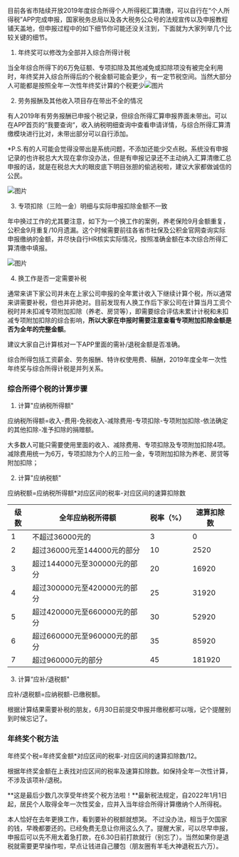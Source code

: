 目前各省市陆续开放2019年度综合所得个人所得税汇算清缴，可以自行在“个人所得税”APP完成申报，国家税务总局以及各大税务公众号的法规宣传以及申报教程铺天盖地，但申报过程中的如下细节你可能还没关注到，下面就为大家列举几个比较关键的细节。



1. 年终奖可以修改为全部并入综合所得计税



当全年综合所得下的6万免征额、专项扣除及其他减免或扣除项没有被完全利用时，年终奖并入综合所得后的个税金额可能会更少，有一定节税空间。当然大部分人可能都是按照全年一次性年终奖计算的个税更少![图片](https://mmbiz.qpic.cn/mmbiz_png/ZMXDhhGnYibsTCUYIICIJYsPseXsf0kdicCavAjqq5jLqCcVXPw1oUWGu7FOs51HcUaLAV2icpVAwI5kSty4sQJdg/640?wx_fmt=png&tp=webp&wxfrom=5&wx_lazy=1&wx_co=1)



2. 劳务报酬及其他收入项目存在带出不全的情况





有人2019年有劳务报酬已申报个税记录，但综合所得汇算申报界面未带出。可以在APP首页的“我要查询“，收入纳税明细查询中查看申请详情，与综合所得汇算清缴模块进行比对，未带出部分可以自行添加。



*P.S.有的人可能会觉得没带出是系统问题，不添加还能少交点税。系统没有申报记录的也许税总大大现在拿你没办法，但是有申报记录还不主动纳入汇算清缴汇总申报的话，就是在税总大大的眼皮底下明目张胆的偷逃税啦，建议大家都做诚信的公民。

![图片](https://mmbiz.qpic.cn/mmbiz_png/ZMXDhhGnYibsTCUYIICIJYsPseXsf0kdicPqzNxyjRqoejuwexmH43qxlFM2dibhYYfPeY96yoOU5yEw6AiaA9hYGw/640?wx_fmt=png&tp=webp&wxfrom=5&wx_lazy=1&wx_co=1)



3. 专项扣除（三险一金）明细与实际申报扣除金额不一致





年中换过工作的尤其要注意，如下为一个换工作的案例，养老保险9月金额重复，公积金9月重复/10月遗漏。这个时候需要前往各省市社保及公积金官网查询实际申报缴纳的金额，并尽快自行HR核实实际情况，按照准确金额在本次综合所得汇算清缴中填报。

![图片](https://mmbiz.qpic.cn/mmbiz_png/ZMXDhhGnYibsTCUYIICIJYsPseXsf0kdicWEPBl76MSImTOia6ZBqmASLpekJlGUB41MPicutCNl94RVxUIVjtYKOw/640?wx_fmt=png&tp=webp&wxfrom=5&wx_lazy=1&wx_co=1)







4. 换工作是否一定需要补税

通常来讲下家公司并未在上家公司申报的全年累计收入下继续计算个税，所以通常来讲需要补税，但也并非绝对。目前发现有人换工作后下家公司在计算当月工资个税时并未扣减专项附加扣除（养老、房贷等），即需要综合评估未累计计税和未扣减专项附加扣除的综合影响，**所以大家在申报时需要注意查看专项附加扣除金额是否为全年的完整金额**。



建议大家自己计算核对一下APP里面的需补/退税金额是否准确。



综合所得包括工资薪金、劳务报酬、特许权使用费、稿酬，2019年度全年一次性年终奖与综合所得计税是并列关系。



### 综合所得个税的计算步骤



1. 计算"应纳税所得额"



应纳税所得额=收入-费用-免税收入-减除费用-专项扣除-专项附加扣除-依法确定的其他扣除-准予扣除的捐赠额。



大多数人可能只需要使用里面的收入、减除费用、专项扣除及专项附加扣除4项。减除费用统一为6万，专项扣除为个人的三险一金，专项附加扣除为养老、房贷等附加扣除；





2. 计算"应纳税额"



应纳税额=应纳税所得额*对应区间的税率-对应区间的速算扣除数



| 级数 | 全年应纳税所得额             | 税率（%） | 速算扣除数 |
| ---- | ---------------------------- | --------- | ---------- |
| 1    | 不超过36000元的              | 3         | 0          |
| 2    | 超过36000元至144000元的部分  | 10        | 2520       |
| 3    | 超过144000元至300000元的部分 | 20        | 16920      |
| 4    | 超过300000元至420000元的部分 | 25        | 31920      |
| 5    | 超过420000元至660000元的部分 | 30        | 52920      |
| 6    | 超过660000元至960000元的部分 | 35        | 85920      |
| 7    | 超过960000元的部分           | 45        | 181920     |



3. 计算“应补/退税额"



应补/退税额=应纳税额-已缴税额。



根据计算结果需要补税的朋友，6月30日前提交申报并缴税都可以哦，记个提醒别到时候忘记了。



###  年终奖个税方法



年终奖个税=年终奖金额*对应区间的税率-对应区间的速算扣除数/12。

根据年终奖金额在上表找对应区间的税率及速算扣除数。如保持全年一次性计算，不涉及该项补/退税。



**这是最后少数几次享受年终奖个税方法啦！**最新税法规定，自2022年1月1日起，居民个人取得全年一次性奖金，应并入当年综合所得计算缴纳个人所得税。



本人恰好在去年更换工作，看到要补的税额就想哭。 不过没办法，相当于欠国家的钱，早晚都要还的。已经免费无息让你用这么久了。提醒大家，可以尽早申报，申报后可以先不用太着急打款，在6.30日前打款就行（别忘了）。当然如果你是退税就需要更早操作啦，早点让钱进自己腰包（朋友圈有羊毛大神退税五六万）。